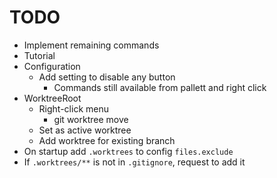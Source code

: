 # TODO

* Implement remaining commands
* Tutorial
* Configuration
	* Add setting to disable any button
		* Commands still available from pallett and right click
* WorktreeRoot
	* Right-click menu
		* git worktree move <worktree> <new-path>
	* Set as active worktree
  * Add worktree for existing branch
* On startup add `.worktrees` to config `files.exclude`
* If `.worktrees/**` is not in `.gitignore`, request to add it
